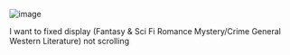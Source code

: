 
![image](https://github.com/user-attachments/assets/a67cb035-c242-4f95-b562-dbd3daec8f3d)

I want to fixed display (Fantasy & Sci Fi
Romance
Mystery/Crime
General
Western
Literature)
not scrolling 
